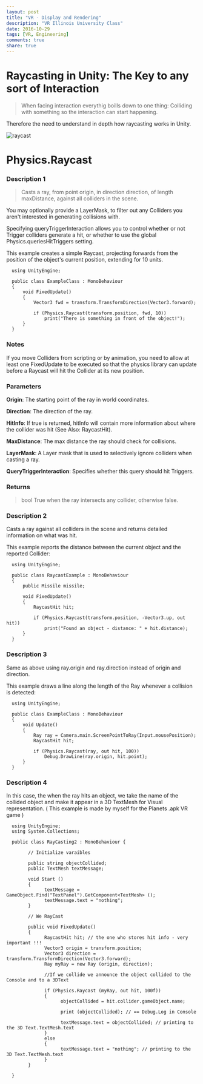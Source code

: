 ```yaml
---
layout: post
title: "VR - Display and Rendering"
description: "VR Illinois University Class"
date: 2016-10-29
tags: [VR, Engineering]
comments: true
share: true
---
```

# Raycasting in Unity: The Key to any sort of Interaction

> When facing interaction everythig boills down to one thing: Colliding with something so the interaction can start happening.

Therefore the need to understand in depth how raycasting works in Unity.

![raycast](https://cloud.githubusercontent.com/assets/17754060/20708944/cbe4bde0-b608-11e6-998e-a75763118da7.png)

# Physics.Raycast

### Description 1

> Casts a ray, from point origin, in direction direction, of length maxDistance, against all colliders in the scene.

You may optionally provide a LayerMask, to filter out any Colliders you aren't interested in generating collisions with. 

Specifying queryTriggerInteraction allows you to control whether or not Trigger colliders generate a hit, or whether to use the global Physics.queriesHitTriggers setting.

This example creates a simple Raycast, projecting forwards from the position of the object's current position, extending for 10 units.

      using UnityEngine;

      public class ExampleClass : MonoBehaviour 
      {
          void FixedUpdate() 
          {
              Vector3 fwd = transform.TransformDirection(Vector3.forward);

              if (Physics.Raycast(transform.position, fwd, 10)) 
                  print("There is something in front of the object!");
          }
      }

### Notes

If you move Colliders from scripting or by animation, you need to allow at least one FixedUpdate to be executed so that the physics library can update before a Raycast will hit the Collider at its new position.

### Parameters

**Origin**:                       The starting point of the ray in world coordinates. 

**Direction**:                    The direction of the ray. 

**HitInfo**:                      If true is returned, hitInfo will contain more information about where the collider was hit (See Also: RaycastHit).

**MaxDistance**:                  The max distance the ray should check for collisions.  

**LayerMask**:                    A Layer mask that is used to selectively ignore colliders when casting a ray. 

**QueryTriggerInteraction**:      Specifies whether this query should hit Triggers. 


### Returns

> bool True when the ray intersects any collider, otherwise false.

### Description 2

Casts a ray against all colliders in the scene and returns detailed information on what was hit.

This example reports the distance between the current object and the reported Collider:

      using UnityEngine;

      public class RaycastExample : MonoBehaviour
      {
          public Missile missile;

          void FixedUpdate()
          {
              RaycastHit hit;

              if (Physics.Raycast(transform.position, -Vector3.up, out hit))
                  print("Found an object - distance: " + hit.distance);
          }
      }

### Description 3

Same as above using ray.origin and ray.direction instead of origin and direction.

This example draws a line along the length of the Ray whenever a collision is detected:

      using UnityEngine;

      public class ExampleClass : MonoBehaviour 
      {
          void Update() 
          {
              Ray ray = Camera.main.ScreenPointToRay(Input.mousePosition);
              RaycastHit hit;

              if (Physics.Raycast(ray, out hit, 100)) 
                  Debug.DrawLine(ray.origin, hit.point);
          }
      }

### Description 4

In this case, the when the ray hits an object, we take the name of the collided object and make it appear 
in a 3D TextMesh for Visual representation. ( This example is made by myself for the Planets .apk VR game )

      using UnityEngine;
      using System.Collections;

      public class RayCasting2 : MonoBehaviour {

            // Initialize varaibles

            public string objectCollided;
            public TextMesh textMessage;

            void Start () 
            {
                  textMessage = GameObject.Find("TextPanel").GetComponent<TextMesh> ();
                  textMessage.text = "nothing";
            }

            // We RayCast

            public void FixedUpdate() 
            {
                  RaycastHit hit; // the one who stores hit info - very important !!!
                  Vector3 origin = transform.position;
                  Vector3 direction = transform.TransformDirection(Vector3.forward);
                  Ray myRay = new Ray (origin, direction);

                  //If we collide we announce the object collided to the Console and to a 3DText

                  if (Physics.Raycast (myRay, out hit, 100f)) 
                  {
                        objectCollided = hit.collider.gameObject.name;

                        print (objectCollided); // == Debug.Log in Console

                        textMessage.text = objectCollided; // printing to the 3D Text.TextMesh.text
                  } 
                  else 
                  {
                        textMessage.text = "nothing"; // printing to the 3D Text.TextMesh.text
                  }
            }

      }

